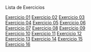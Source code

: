 Lista de Exercicios
<br>
</html> <a href="/Desafios/index01.html"> Exercicio 01</a>
</html> <a href="/Desafios/index02.html"> Exercicio 02</a>
</html> <a href="/Desafios/index03.html"> Exercicio 03</a><br>
</html> <a href="/Desafios/index04.html"> Exercicio 04</a>
</html> <a href="/Desafios/index05.html"> Exercicio 05</a>
</html> <a href="/Desafios/index06.html"> Exercicio 06</a><br>
</html> <a href="/Desafios/index07.html"> Exercicio 07</a>
</html> <a href="/Desafios/index08.html"> Exercicio 08</a>
</html> <a href="/Desafios/index09.html"> Exercicio 09</a><br>
</html> <a href="/Desafios/index10.html"> Exercicio 10</a>
</html> <a href="/Desafios/index11.html"> Exercicio 11</a>
</html> <a href="/Desafios/index12.html"> Exercicio 12</a><br>
</html> <a href="/Desafios/index13.html"> Exercicio 13</a>
</html> <a href="/Desafios/index14.html"> Exercicio 14</a>
</html> <a href="/Desafios/index15.html"> Exercicio 15</a><br>
</html> <a href="/Desafios/index16.html"> Exercicio 16</a>
